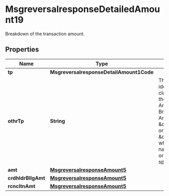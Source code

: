 

# MsgreversalresponseDetailedAmount19

Breakdown of the transaction amount.

## Properties

| Name | Type | Description | Notes |
|------------ | ------------- | ------------- | -------------|
|**tp** | **MsgreversalresponseDetailAmount1Code** |  |  [optional] |
|**othrTp** | **String** | The code identifying the classification of the Breakdown Amount when the Breakdown Amount Type is \&quot;OTHN\&quot; or \&quot;OTHP,\&quot; which indicate a national, network, or customer specific value. |  [optional] |
|**amt** | [**MsgreversalresponseAmount5**](MsgreversalresponseAmount5.md) |  |  [optional] |
|**crdhldrBllgAmt** | [**MsgreversalresponseAmount5**](MsgreversalresponseAmount5.md) |  |  [optional] |
|**rcncltnAmt** | [**MsgreversalresponseAmount5**](MsgreversalresponseAmount5.md) |  |  [optional] |



